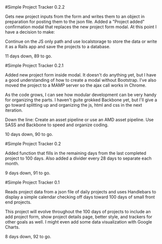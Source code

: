 #Simple Project Tracker 0.2.2

Gets new project inputs from the form and writes them to an object in preparation for posting them to the json file. Added a "Project added" confirmation modal that replaces the new project form modal. At this point I have a decision to make:

Continue on the JS only path and use localstorage to store the data or write it as a Rails app and save the projects to a database. 

11 days down, 89 to go.

#Simple Project Tracker 0.2.1

Added new project form inside modal. It doesn't do anything yet, but I have a good understanding of how to create a modal without Bootstrap. I've also moved the project to a MAMP server so the ajax call works in Chrome.

As the code grows, I can see how modular development can be very handy for organizing the parts. I haven't guite grokked Backbone yet, but I'll give a go toward splitting up and organizing the js, html and css in the next iteration.

Down the line:
Create an asset pipeline or use an AMD asset pipeline. 
Use SASS and Backbone to speed and organize coding.

10 days down, 90 to go.


#Simple Project Tracker 0.2

Added function that fills in the remaining days from the last completed project to 100 days. Also added a divider every 28 days to separate each month.

9 days down, 91 to go.

#Simple Project Tracker 0.1

Reads project data from a json file of daily projects and uses Handlebars to display a simple calendar checking off days toward 100 days of small front end projects.

This project will evolve throughout the 100 days of projects to include an add project form, show project details page, better style, and trackers for other goals as well. I might even add some data visualization with Google Charts.

8 days down, 92 to go.

